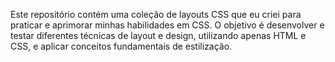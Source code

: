 Este repositório contém uma coleção de layouts CSS que eu criei para praticar e aprimorar minhas habilidades em CSS.
O objetivo é desenvolver e testar diferentes técnicas de layout e design, utilizando apenas HTML e CSS, e aplicar conceitos fundamentais de estilização.
